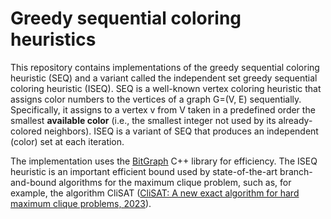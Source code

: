# Greedy sequential coloring heuristics
This repository contains implementations of the greedy sequential coloring heuristic (SEQ) and a variant called the independent set greedy sequential coloring heuristic (ISEQ). SEQ is a well-known vertex coloring heuristic that assigns color numbers to the vertices of a graph G=(V, E) sequentially. Specifically, it assigns to a vertex v from V taken in a predefined order the smallest **available color** (i.e., the smallest integer not used by its already-colored neighbors). ISEQ is a variant of SEQ that produces an independent (color) set at each iteration. 

The implementation uses the [BitGraph](https://github.com/psanse/BitGraph) C++ library for efficiency. The ISEQ heuristic is an important efficient bound used by state-of-the-art branch-and-bound algorithms for the maximum clique problem, such as, for example, the algorithm CliSAT ([CliSAT: A new exact algorithm for hard maximum clique problems, 2023](https://www.sciencedirect.com/science/article/pii/S0377221722008165)). 

